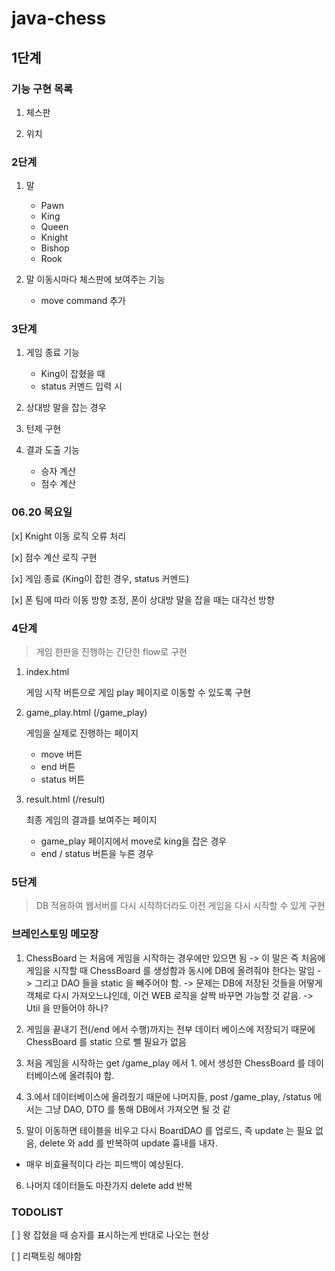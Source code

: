 # java-chess

## 1단계

### 기능 구현 목록

1. 체스판

2. 위치
    
### 2단계

1. 말
    - Pawn
    - King
    - Queen
    - Knight
    - Bishop
    - Rook
    
2. 말 이동시마다 체스판에 보여주는 기능

    - move command 추가

### 3단계

1. 게임 종료 기능
    - King이 잡혔을 때
    - status 커멘드 입력 시

2. 상대방 말을 잡는 경우

3. 턴제 구현

4. 결과 도출 기능
    - 승자 계산
    - 점수 계산

### 06.20 목요일
[x] Knight 이동 로직 오류 처리

[x] 점수 계산 로직 구현

[x] 게임 종료 (King이 잡힌 경우, status 커멘드)

[x] 폰 팀에 따라 이동 방향 조정, 폰이 상대방 말을 잡을 때는 대각선 방향

### 4단계

> 게임 한판을 진행하는 간단한 flow로 구현

1. index.html

    게임 시작 버튼으로 게임 play 페이지로 이동할 수 있도록 구현
    
2. game_play.html (/game_play)

    게임을 실제로 진행하는 페이지
    - move 버튼
    - end 버튼
    - status 버튼

3. result.html (/result)
    
    최종 게임의 결과를 보여주는 페이지
    
    - game_play 페이지에서 move로 king을 잡은 경우
    - end / status 버튼을 누른 경우

### 5단계

> DB 적용하여 웹서버를 다시 시작하더라도 이전 게임을 다시 시작할 수 있게 구현

### 브레인스토밍 메모장

1. ChessBoard 는 처음에 게임을 시작하는 경우에만 있으면 됨
 -> 이 말은 즉 처음에 게임을 시작할 때 ChessBoard 를 생성함과 동시에 DB에 올려줘야 한다는 말임
 -> 그리고 DAO 들을 static 을 빼주어야 함.
 -> 문제는 DB에 저장된 것들을 어떻게 객체로 다시 가져오느냐인데, 이건 WEB 로직을 살짝 바꾸면 가능할 것 같음.
 -> Util 을 만들어야 하나?

2. 게임을 끝내기 전(/end 에서 수행)까지는 전부 데이터 베이스에 저장되기 때문에 ChessBoard 를 static 으로 뺄 필요가 없음

3. 처음 게임을 시작하는 get /game_play 에서 1. 에서 생성한 ChessBoard 를 데이터베이스에 올려줘야 함.

4. 3.에서 데이터베이스에 올려줬기 때문에 나머지들, post /game_play, /status 에서는 그냥 DAO, DTO 를 통해 DB에서 가져오면 될 것 같

5. 말이 이동하면 테이블을 비우고 다시 BoardDAO 를 업로드, 즉 update 는 필요 없음, delete 와 add 를 반복하여 update 흉내를 내자.
- 매우 비효율적이다 라는 피드백이 예상된다.

6. 나머지 데이터들도 마찬가지 delete add 반복

### TODOLIST

[ ] 왕 잡혔을 때 승자를 표시하는게 반대로 나오는 현상

[ ] 리팩토링 해야함